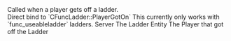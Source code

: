 <function name="HolyLib:OnPlayerGotOffLadder" parent="" type="hook">
	<description>
		Called when a player gets off a ladder.<br>
		Direct bind to `CFuncLadder::PlayerGotOn`
		<note>
			This currently only works with `func_useableladder` ladders.
		</note>
		<added version="0.7"></added>
	</description>
	<realm>Server</realm>
	<args>
		<arg name="ent" type="Entity">The Ladder Entity</arg>
		<arg name="ply" type="Player">The Player that got off the Ladder</arg>
	</args>
</function>